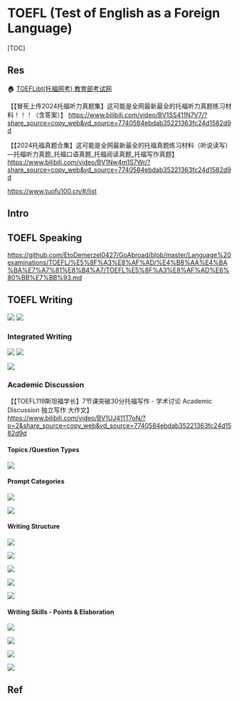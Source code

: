 # TOEFL (Test of English as a Foreign Language)

[TOC]



## Res
🏠 [TOEFLibt(托福网考) 教育部考试网](https://toefl.neea.edu.cn/myHome/21604430/index#!/homepage)


【【冒死上传2024托福听力真题集】这可能是全网最新最全的托福听力真题练习材料！！！（含答案）】 https://www.bilibili.com/video/BV1SS411N7V7/?share_source=copy_web&vd_source=7740584ebdab35221363fc24d1582d9d

【【2024托福真题合集】这可能是全网最新最全的托福真题练习材料（听说读写）—托福听力真题_托福口语真题_托福阅读真题_托福写作真题】 https://www.bilibili.com/video/BV1Nw4m1S7Wr/?share_source=copy_web&vd_source=7740584ebdab35221363fc24d1582d9d

https://www.tuofu100.cn/#/list



## Intro



## TOEFL Speaking
https://github.com/EtoDemerzel0427/GoAbroad/blob/master/Language%20examinations/TOEFL/%E5%8F%A3%E8%AF%AD/%E4%B8%AA%E4%BA%BA%E7%A7%81%E8%B4%A7/TOEFL%E5%8F%A3%E8%AF%AD%E6%80%BB%E7%BB%93.md



## TOEFL Writing
![](../../../../../Assets/Pics/Screenshot%202024-10-28%20at%2012.23.12.png)
![](../../../../../Assets/Pics/Screenshot%202024-10-28%20at%2012.23.35.png)

### Integrated Writing

![](../../../../../Assets/Pics/Screenshot%202024-10-28%20at%2012.26.04.png)
![](../../../../../Assets/Pics/Screenshot%202024-10-28%20at%2012.26.35.png)

![](../../../../../Assets/Pics/Screenshot%202024-10-28%20at%2012.27.13.png)


### Academic Discussion
【【TOEFL119斯坦福学长】7节课突破30分托福写作 - 学术讨论 Academic Discussion 独立写作 大作文】 https://www.bilibili.com/video/BV1UJ411T7oN/?p=2&share_source=copy_web&vd_source=7740584ebdab35221363fc24d1582d9d
#### Topics /Question Types
![](../../../../../Assets/Pics/Screenshot%202024-10-28%20at%2011.58.02.png)
#### Prompt Categories
![](../../../../../Assets/Pics/Screenshot%202024-10-28%20at%2011.57.09.png)

![](../../../../../Assets/Pics/Screenshot%202024-10-28%20at%2012.13.16.png)
#### Writing Structure
![](../../../../../Assets/Pics/Screenshot%202024-10-28%20at%2012.11.11.png)

![](../../../../../Assets/Pics/Screenshot%202024-10-28%20at%2011.39.57.png)

![](../../../../../Assets/Pics/Screenshot%202024-10-28%20at%2011.56.21.png)

![](../../../../../Assets/Pics/Screenshot%202024-10-28%20at%2012.17.54.png)

![](../../../../../Assets/Pics/Screenshot%202024-10-28%20at%2012.18.16.png)

#### Writing Skills - Points & Elaboration
![](../../../../../Assets/Pics/Screenshot%202024-10-28%20at%2012.11.47.png)

![](../../../../../Assets/Pics/Screenshot%202024-10-28%20at%2012.12.58.png)

![](../../../../../Assets/Pics/Screenshot%202024-10-28%20at%2012.14.45.png)

![](../../../../../Assets/Pics/Screenshot%202024-10-28%20at%2012.19.44.png)



## Ref


